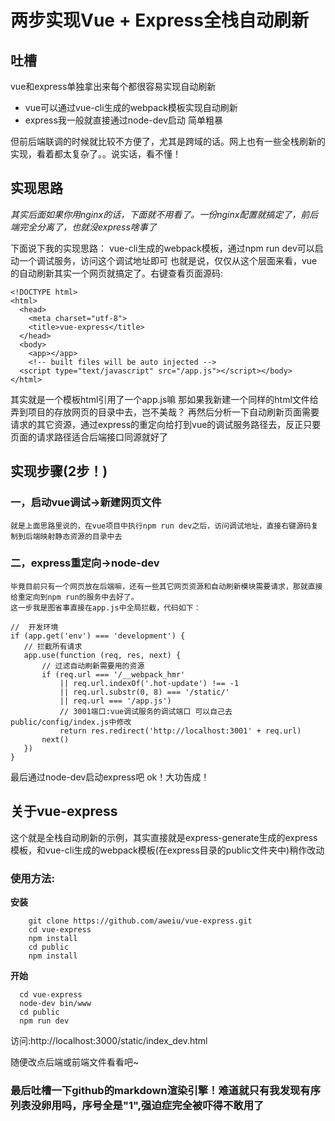 # 两步实现Vue + Express全栈自动刷新
## 吐槽
vue和express单独拿出来每个都很容易实现自动刷新
+ vue可以通过vue-cli生成的webpack模板实现自动刷新
+ express我一般就直接通过node-dev启动 简单粗暴

但前后端联调的时候就比较不方便了，尤其是跨域的话。网上也有一些全栈刷新的实现，看着都太复杂了。。说实话，看不懂！

## 实现思路

*其实后面如果你用nginx的话，下面就不用看了。一份nginx配置就搞定了，前后端完全分离了，也就没express啥事了*

下面说下我的实现思路：
vue-cli生成的webpack模板，通过npm run dev可以启动一个调试服务，访问这个调试地址即可
也就是说，仅仅从这个层面来看，vue的自动刷新其实一个网页就搞定了。右键查看页面源码:
```
<!DOCTYPE html>
<html>
  <head>
    <meta charset="utf-8">
    <title>vue-express</title>
  </head>
  <body>
    <app></app>
    <!-- built files will be auto injected -->
  <script type="text/javascript" src="/app.js"></script></body>
</html>
```
其实就是一个模板html引用了一个app.js嘛
那如果我新建一个同样的html文件给弄到项目的存放网页的目录中去，岂不美哉？
再然后分析一下自动刷新页面需要请求的其它资源，通过express的重定向给打到vue的调试服务路径去，反正只要页面的请求路径适合后端接口同源就好了

## 实现步骤(2步！)
### 一，启动vue调试->新建网页文件
    就是上面思路里说的，在vue项目中执行npm run dev之后，访问调试地址，直接右键源码复制到后端映射静态资源的目录中去

### 二，express重定向->node-dev
    毕竟目前只有一个网页放在后端嘛，还有一些其它网页资源和自动刷新模块需要请求，那就直接给重定向到npm run的服务中去好了。
    这一步我是图省事直接在app.js中全局拦截，代码如下：
```
//  开发环境
if (app.get('env') === 'development') {
   // 拦截所有请求
   app.use(function (req, res, next) {
       // 过滤自动刷新需要用的资源
       if (req.url === '/__webpack_hmr'
           || req.url.indexOf('.hot-update') !== -1
           || req.url.substr(0, 8) === '/static/'
           || req.url === '/app.js')
           // 3001端口:vue调试服务的调试端口 可以自己去 public/config/index.js中修改
           return res.redirect('http://localhost:3001' + req.url)
       next()
   })
}
```
最后通过node-dev启动express吧
ok！大功告成！

## 关于vue-express
这个就是全栈自动刷新的示例，其实直接就是express-generate生成的express模板，和vue-cli生成的webpack模板(在express目录的public文件夹中)稍作改动
### 使用方法:
 **安装**
```
    git clone https://github.com/aweiu/vue-express.git
    cd vue-express
    npm install
    cd public
    npm install
```
**开始**
```
  cd vue-express
  node-dev bin/www
  cd public
  npm run dev
```
访问:http://localhost:3000/static/index_dev.html

随便改点后端或前端文件看看吧~


### 最后吐槽一下github的markdown渲染引擎！难道就只有我发现有序列表没卵用吗，序号全是"1",强迫症完全被吓得不敢用了
